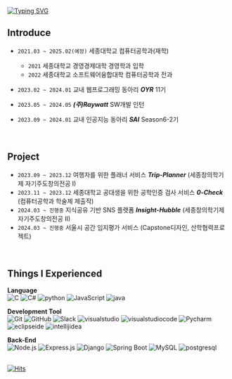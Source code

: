 [![Typing SVG](https://readme-typing-svg.demolab.com?font=Reddit+Mono&size=25&pause=1000&color=F7C118&random=false&width=435&lines=Hello+%F0%9F%99%82%F0%9F%99%82%F0%9F%99%82)](https://git.io/typing-svg)  

## Introduce 
- `2021.03 ~ 2025.02(예정)` 세종대학교 컴퓨터공학과(재학)
  
  - `2021`  세종대학교 경영경제대학 경영학과 입학
  - `2022`  세종대학교 소프트웨어융합대학 컴퓨터공학과 전과
    
- `2023.02 ~ 2024.01` 교내 웹프로그래밍 동아리 _**OYR**_ 11기
- `2023.05 ~ 2024.05` _**(주)Raywatt**_ SW개발 인턴
- `2023.09 ~ 2024.01` 교내 인공지능 동아리 _**SAI**_ Season6-2기
<br/><br/><br/>

## Project
- `2023.09 ~ 2023.12` 여행자를 위한 플래너 서비스 _**Trip-Planner**_ (세종창의학기제 자기주도창의전공 I)
- `2023.11 ~ 2023.12` 세종대학교 공대생을 위한 공학인증 검사 서비스 _**0-Check**_ (컴퓨터공학과 학술제 제출작)
- `2024.03 ~ 진행중` 지식공유 기반 SNS 플랫폼 _**Insight-Hubble**_ (세종창의학기제 자기주도창의전공 II)
- `2024.03 ~ 진행중` 서울시 공간 입지평가 서비스 (Capstone디자인, 산학협력프로젝트)
<br/><br/><br/>

## Things I Experienced
**Language**  
![C](https://img.shields.io/badge/-C-A8B9CC?style=for-the-badge&logo=C&logoColor=white)
![C#](https://img.shields.io/badge/-csharp-512BD4?style=for-the-badge&logo=csharp&logoColor=white)
![python](https://img.shields.io/badge/-python-3776AB?style=for-the-badge&logo=python&logoColor=white)
![JavaScript](https://img.shields.io/badge/-JavaScript-F7DF1E?style=for-the-badge&logo=javascript&logoColor=white)
![java](https://img.shields.io/badge/-java-007396?style=for-the-badge&logo=java&logoColor=white)  

**Development Tool**  
![Git](https://img.shields.io/badge/-Git-F05032?style=for-the-badge&logo=git&logoColor=white)
![GitHub](https://img.shields.io/badge/-GitHub-181717?style=for-the-badge&logo=GitHub&logoColor=white)
![Slack](https://img.shields.io/badge/-Slack-4A154B?style=for-the-badge&logo=slack&logoColor=white)
![visualstudio](https://img.shields.io/badge/-visual%20studio-5C2D91?style=for-the-badge&logo=visualstudio&logoColor=white)
![visualstudiocode](https://img.shields.io/badge/-visual%20studio%20code-007ACC?style=for-the-badge&logo=visualstudiocode&logoColor=white)
![Pycharm](https://img.shields.io/badge/-Pycharm-000000?style=for-the-badge&logo=Pycharm&logoColor=white)
![eclipseide](https://img.shields.io/badge/-eclipse%20ide-2C2255?style=for-the-badge&logo=eclipseide&logoColor=white)
![intellijidea](https://img.shields.io/badge/-intellij%20idea-000000?style=for-the-badge&logo=intellijidea&logoColor=white)

**Back-End**  
![Node.js](https://img.shields.io/badge/-Node.js-6DB33F?style=for-the-badge&logo=node.js&logoColor=white)
![Express.js](https://img.shields.io/badge/-Express.js-000000?style=for-the-badge&logo=express&logoColor=white)
![Django](https://img.shields.io/badge/-Django-092E20?style=for-the-badge&logo=Django&logoColor=white)
![Spring Boot](https://img.shields.io/badge/-SpringBoot-6DB33F?style=for-the-badge&logo=springboot&logoColor=white)
![MySQL](https://img.shields.io/badge/-MySQL-4479A1?style=for-the-badge&logo=MySQL&logoColor=white)
![postgresql](https://img.shields.io/badge/-postgresql-4169E1?style=for-the-badge&logo=postgresql&logoColor=white)
<br/><br/>

[![Hits](https://hits.seeyoufarm.com/api/count/incr/badge.svg?url=https%3A%2F%2Fgithub.com%2Frheeri&count_bg=%23FBDBF3&title_bg=%23555555&icon=&icon_color=%23E7E7E7&title=hits&edge_flat=true)](https://hits.seeyoufarm.com)
<br/><br/>
